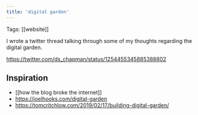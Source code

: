 ```yaml
---
title: 'digital garden'
---
```


Tags: [[website]]

I wrote a twitter thread talking through some of my thoughts regarding the digital garden.

https://twitter.com/ds_chapman/status/1254455345885388802

## Inspiration

- [[how the blog broke the internet]]
- https://joelhooks.com/digital-garden
- https://tomcritchlow.com/2019/02/17/building-digital-garden/
